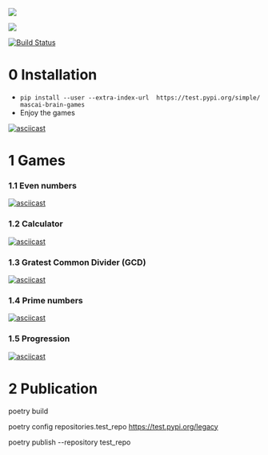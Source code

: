 <a href="https://codeclimate.com/github/codeclimate/codeclimate/maintainability"><img src="https://api.codeclimate.com/v1/badges/a99a88d28ad37a79dbf6/maintainability" /></a>

<a href="https://codeclimate.com/github/codeclimate/codeclimate/test_coverage"><img src="https://api.codeclimate.com/v1/badges/a99a88d28ad37a79dbf6/test_coverage" /></a>

[![Build Status](https://travis-ci.org/mascai/python-project-lvl1-hexlet.svg?branch=master)](https://travis-ci.org/mascai/python-project-lvl1-hexlet)

# 0 Installation
- ``` pip install --user --extra-index-url  https://test.pypi.org/simple/ mascai-brain-games ```
- Enjoy the games

[![asciicast](https://asciinema.org/a/yFKN0SjkgUmR7htHeiRWDMCvJ.svg)](https://asciinema.org/a/yFKN0SjkgUmR7htHeiRWDMCvJ)

# 1 Games

### 1.1 Even numbers
[![asciicast](https://asciinema.org/a/lQSODtjVzlSOWvyv5HQfDT2vb.svg)](https://asciinema.org/a/lQSODtjVzlSOWvyv5HQfDT2vb)

### 1.2 Calculator
[![asciicast](https://asciinema.org/a/EWKAyFWVsPWclONYPNAxh16bi.svg)](https://asciinema.org/a/EWKAyFWVsPWclONYPNAxh16bi)

### 1.3 Gratest Common Divider (GCD)
[![asciicast](https://asciinema.org/a/lB5O0XErNQq93ELtdRGpvIgTK.svg)](https://asciinema.org/a/lB5O0XErNQq93ELtdRGpvIgTK)

### 1.4 Prime numbers
[![asciicast](https://asciinema.org/a/OkLJ2TM4a8Wv2xqRwUoaNXvJE.svg)](https://asciinema.org/a/OkLJ2TM4a8Wv2xqRwUoaNXvJE)

### 1.5 Progression
[![asciicast](https://asciinema.org/a/UEAzmP08RnSqO7kOMXN0BkYt9.svg)](https://asciinema.org/a/UEAzmP08RnSqO7kOMXN0BkYt9)

# 2 Publication
poetry build

poetry config repositories.test_repo https://test.pypi.org/legacy

poetry publish --repository test_repo


